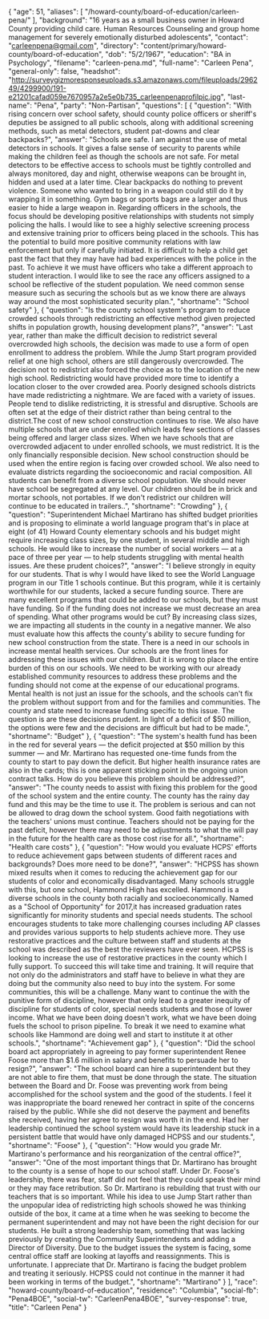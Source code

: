 {
  "age": 51,
  "aliases": [
    "/howard-county/board-of-education/carleen-pena/"
  ],
  "background": "16 years as a small business owner in Howard County providing child care. Human Resources Counseling and group home management for severely emotionally disturbed adolescents",
  "contact": "carleenpena@gmail.com",
  "directory": "content/primary/howard-county/board-of-education",
  "dob": "5/2/1967",
  "education": "BA in Psychology",
  "filename": "carleen-pena.md",
  "full-name": "Carleen Pena",
  "general-only": false,
  "headshot": "http://surveygizmoresponseuploads.s3.amazonaws.com/fileuploads/296249/4299900/191-e21201cafad059e7670957a2e5e0b735_carleenpenaprofilpic.jpg",
  "last-name": "Pena",
  "party": "Non-Partisan",
  "questions": [
    {
      "question": "With rising concern over school safety, should county police officers or sheriff's deputies be assigned to all public schools, along with additional screening methods, such as metal detectors, student pat-downs and clear backpacks?",
      "answer": "Schools are safe. I am against the use of metal detectors in schools. It gives a false sense of security to parents while making the children feel as though the schools are not safe. For metal detectors to be effective access to schools must be tightly controlled and always monitored, day and night, otherwise weapons can be brought in, hidden and used at a later time. Clear backpacks do nothing to prevent violence. Someone who wanted to bring in a weapon could still do it by wrapping it in something. Gym bags or sports bags are a larger and thus easier to hide a large weapon in.  Regarding officers in the schools, the focus should be developing positive relationships with students not simply policing the halls. I would like to see a highly selective screening process and extensive training prior to officers being placed in the schools. This has the potential to build more positive community relations with law enforcement but only if carefully initiated. It is difficult to help a child get past the fact that they may have had bad experiences with the police in the past. To achieve it we must have officers who take a different approach to student interaction. I would like to see the race any officers assigned to a school be reflective of the student population. We need common sense measure such as securing the schools but as we know there are always way around the most sophisticated security plan.",
      "shortname": "School safety"
    },
    {
      "question": "Is the county school system's program to reduce crowded schools through redistricting an effective method given projected shifts in population growth, housing development plans?",
      "answer": "Last year, rather than make the difficult decision to redistrict several overcrowded high schools, the decision was made to use a form of open enrollment to address the problem. While the Jump Start program provided relief at one high school, others are still dangerously overcrowded. The decision not to redistrict also forced the choice as to the location of the new high school. Redistricting would have provided more time to identify a location closer to the over crowded area.  Poorly designed schools districts have made redistricting a nightmare. We are faced with a variety of issues. People tend to dislike redistricting, it is stressful and disruptive. Schools are often set at the edge of their district rather than being central to the district.The cost of new school construction continues to rise. We also have multiple schools that are under enrolled which leads few sections of classes being offered and larger class sizes. When we have schools that are overcrowded adjacent to under enrolled schools, we must redistrict. It is the only financially responsible decision. New school construction should be used when the entire region is facing over crowded school. We also need to evaluate districts regarding the socioeconomic and racial composition. All students can benefit from a diverse school population. We should never have school be segregated at any level. Our children should be in brick and mortar schools, not portables. If we don't redistrict our children will continue to be educated in trailers..",
      "shortname": "Crowding"
    },
    {
      "question": "Superintendent Michael Martirano has shifted budget priorities and is proposing to eliminate a world language program that's in place at eight (of 41) Howard County elementary schools and his budget might require increasing class sizes, by one student, in several middle and high schools. He would like to increase the number of social workers — at a pace of three per year — to help students struggling with mental health issues. Are these prudent choices?",
      "answer": "I believe strongly in equity for our students. That is why I would have liked to see the World Language program in our Title 1 schools continue. But this program, while it is certainly worthwhile for our students, lacked a secure funding source. There are many excellent programs that could be added to our schools, but they must have funding. So if the funding does not increase we must decrease an area of spending. What other programs would be cut? By increasing class sizes, we are impacting all students in the county in a negative manner. We also must evaluate how this affects the county's ability to secure funding for new school construction from the state.  There is a need in our schools in increase mental health services. Our schools are the front lines for addressing these issues with our children. But it is wrong to place the entire burden of this on our schools. We need to be working with our already established community resources to address these problems and the funding should not come at the expense of our educational programs. Mental health is not just an issue for the schools, and the schools can't fix the problem without support from and for the families and communities. The county and state need to increase funding specific to this issue. The question is are these decisions prudent. In light of a deficit of $50 million, the options were few and the decisions are difficult but had to be made.",
      "shortname": "Budget"
    },
    {
      "question": "The system's health fund has been in the red for several years — the deficit projected at $50 million by this summer — and Mr. Martirano has requested one-time funds from the county to start to pay down the deficit. But higher health insurance rates are also in the cards; this is one apparent sticking point in the ongoing union contract talks. How do you believe this problem should be addressed?",
      "answer": "The county needs to assist with fixing this problem for the good of the school system and the entire county. The county has the rainy day fund and this may be the time to use it. The problem is serious and can not be allowed to drag down the school system. Good faith negotiations with the teachers' unions must continue. Teachers should not be paying for the past deficit, however there may need to be adjustments to what the will pay in the future for the health care as those cost rise for all.",
      "shortname": "Health care costs"
    },
    {
      "question": "How would you evaluate HCPS' efforts to reduce achievement gaps between students of different races and backgrounds? Does more need to be done?",
      "answer": "HCPSS has shown mixed results when it comes to reducing the achievement gap for our students of color and economically disadvantaged. Many schools struggle with this, but one school, Hammond High has excelled. Hammond is a diverse schools in the county both racially and socioeconomically. Named as a \"School of Opportunity\" for 2017,it has increased graduation rates significantly for minority students and special needs students. The school encourages students to take more challenging courses including AP classes and provides various supports to help students achieve more. They use restorative practices and the culture between staff and students at the school was described as the best the reviewers have ever seen.  HCPSS is looking to increase the use of restorative practices in the county which I fully support. To succeed this will take time and training. It will require that not only do the administrators and staff have to believe in what they are doing but the community also need to buy into the system. For some communities, this will be a challenge. Many want to continue the with the punitive form of discipline, however that only lead to a greater inequity of discipline for students of color, special needs students and those of lower income. What we have been doing doesn't work, what we have been doing fuels the school to prison pipeline. To break it we need to examine what schools like Hammond are doing well and start to institute it at other schools.",
      "shortname": "Achievement gap"
    },
    {
      "question": "Did the school board act appropriately in agreeing to pay former superintendent Renee Foose more than $1.6 million in salary and benefits to persuade her to resign?",
      "answer": "The school board can hire a superintendent but they are not able to fire them, that must be done through the state. The situation between the Board and Dr. Foose was preventing work from being accomplished for the school system and the good of the students. I feel it was inappropriate the board renewed her contract in spite of the concerns raised by the public. While she did not deserve the payment and benefits she received, having her agree to resign was worth it in the end. Had her leadership continued the school system would have its leadership stuck in a persistent battle that would have only damaged HCPSS and our students.",
      "shortname": "Foose"
    },
    {
      "question": "How would you grade Mr. Martirano's performance and his reorganization of the central office?",
      "answer": "One of the most important things that Dr. Martirano has brought to the county is a sense of hope to our school staff. Under Dr. Foose's leadership, there was fear, staff did not feel that they could speak their mind or they may face retribution. So Dr. Martirano is rebuilding that trust with our teachers that is so important. While his idea to use Jump Start rather than the unpopular idea of redistricting high schools showed he was thinking outside of the box, it came at a time when he was seeking to become the permanent superintendent and may not have been the right decision for our students. He built a strong leadership team, something that was lacking previously by creating the Community Superintendents and adding a Director of Diversity. Due to the budget issues the system is facing, some central office staff are looking at layoffs and reassignments. This is unfortunate. I appreciate that Dr. Martirano is facing the budget problem and treating it seriously. HCPSS could not continue in the manner it had been working in terms of the budget.",
      "shortname": "Martirano"
    }
  ],
  "race": "howard-county/board-of-education",
  "residence": "Columbia",
  "social-fb": "Pena4BOE",
  "social-tw": "CarleenPena4BOE",
  "survey-response": true,
  "title": "Carleen Pena"
}
